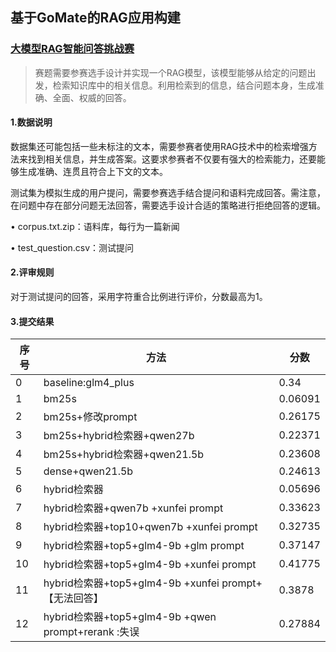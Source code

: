 ## 基于GoMate的RAG应用构建

### [大模型RAG智能问答挑战赛](https://challenge.xfyun.cn/topic/info?type=RAG-quiz)

> 赛题需要参赛选手设计并实现一个RAG模型，该模型能够从给定的问题出发，检索知识库中的相关信息。利用检索到的信息，结合问题本身，生成准确、全面、权威的回答。

#### 1.数据说明

数据集还可能包括一些未标注的文本，需要参赛者使用RAG技术中的检索增强方法来找到相关信息，并生成答案。这要求参赛者不仅要有强大的检索能力，还要能够生成准确、连贯且符合上下文的文本。

测试集为模拟生成的用户提问，需要参赛选手结合提问和语料完成回答。需注意，在问题中存在部分问题无法回答，需要选手设计合适的策略进行拒绝回答的逻辑。

• corpus.txt.zip：语料库，每行为一篇新闻

• test_question.csv：测试提问

#### 2.评审规则

对于测试提问的回答，采用字符重合比例进行评价，分数最高为1。

#### 3.提交结果

| 序号 | 方法                                             | 分数      |
|----|------------------------------------------------|---------|
| 0  | baseline:glm4_plus                             | 0.34    |
| 1  | bm25s                                          | 0.06091 |
| 2  | bm25s+修改prompt                                 | 0.26175 |
| 3  | bm25s+hybrid检索器+qwen27b                        | 0.22371 |
| 4  | bm25s+hybrid检索器+qwen21.5b                      | 0.23608 |
| 5  | dense+qwen21.5b                                | 0.24613 |
| 6  | hybrid检索器                                      | 0.05696 |
| 7  | hybrid检索器+qwen7b +xunfei prompt                | 0.33623 |
| 8  | hybrid检索器+top10+qwen7b +xunfei prompt          | 0.32735 |
| 9  | hybrid检索器+top5+glm4-9b +glm prompt             | 0.37147 |
| 10 | hybrid检索器+top5+glm4-9b +xunfei prompt          | 0.41775 |
| 11 | hybrid检索器+top5+glm4-9b +xunfei prompt+【无法回答】   | 0.3878  |
| 12 | hybrid检索器+top5+glm4-9b +qwen prompt+rerank :失误 | 0.27884 |
